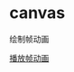 # canvas
绘制帧动画

[播放帧动画](http://htmlpreview.github.io/?https://github.com/gnoLoaiX/canvas/blob/master/%E5%B8%A7%E5%8A%A8%E7%94%BB.html)
